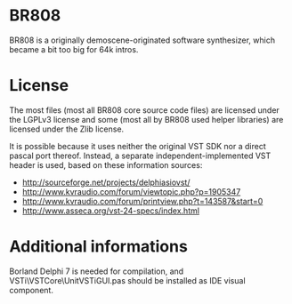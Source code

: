 # BR808
BR808 is a originally demoscene-originated software synthesizer, which became a bit too big for 64k intros. 

# License

The most files (most all BR808 core source code files) are licensed under the LGPLv3 license and some (most all by BR808 used helper libraries) are licensed under the Zlib license. 

It is possible because it uses neither the original VST SDK nor a direct pascal port thereof. Instead, a separate independent-implemented VST header is used, based on these information sources:

 * http://sourceforge.net/projects/delphiasiovst/
 * http://www.kvraudio.com/forum/viewtopic.php?p=1905347
 * http://www.kvraudio.com/forum/printview.php?t=143587&start=0
 * http://www.asseca.org/vst-24-specs/index.html
 
# Additional informations

Borland Delphi 7 is needed for compilation, and VSTi\VSTCore\UnitVSTiGUI.pas should be installed as IDE visual component.
 
 
